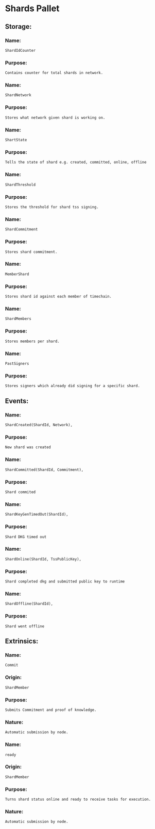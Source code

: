 # Shards Pallet

## Storage:
### Name: 
    ShardIdCounter
### Purpose:
    Contains counter for total shards in network.
    
### Name: 
    ShardNetwork
### Purpose:
    Stores what network given shard is working on.
    
### Name: 
    ShartState
### Purpose:
    Tells the state of shard e.g. created, committed, online, offline

### Name: 
    ShardThreshold
### Purpose:
    Stores the threshold for shard tss signing.

### Name: 
    ShardCommitment
### Purpose:
    Stores shard commitment.
    
### Name: 
    MemberShard
### Purpose:
    Stores shard id against each member of timechain.
    
### Name: 
    ShardMembers
### Purpose:
    Stores members per shard.
    
### Name: 
    PastSigners
### Purpose:
    Stores signers which already did signing for a specific shard. 
    
## Events:
### Name: 
    ShardCreated(ShardId, Network),
### Purpose:
    New shard was created

### Name: 
    ShardCommitted(ShardId, Commitment),
### Purpose:
    Shard commited

### Name: 
    ShardKeyGenTimedOut(ShardId),
### Purpose:
    Shard DKG timed out

### Name: 
    ShardOnline(ShardId, TssPublicKey),
### Purpose:
    Shard completed dkg and submitted public key to runtime

### Name: 
    ShardOffline(ShardId),
### Purpose:
    Shard went offline

## Extrinsics:
### Name: 
    Commit
### Origin:
    ShardMember
### Purpose:
    Submits Commitment and proof of knowledge. 
### Nature:
    Automatic submission by node.
    
### Name:
    ready
### Origin:
    ShardMember
### Purpose:
    Turns shard status online and ready to receive tasks for execution.
### Nature:
    Automatic submission by node.